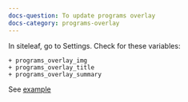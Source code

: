 ```yaml
---
docs-question: To update programs overlay
docs-category: programs-overlay
---
```

In siteleaf, go to Settings.  Check for these variables:

    + programs_overlay_img
    + programs_overlay_title
    + programs_overlay_summary

See <a href="#" data-featherlight="/assets/img/docs/programs-overlay-1.png">example</a>
